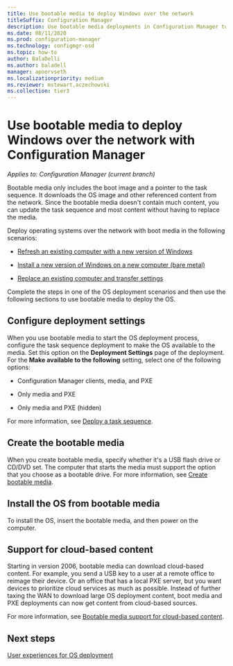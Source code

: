 ```yaml
---
title: Use bootable media to deploy Windows over the network
titleSuffix: Configuration Manager
description: Use bootable media deployments in Configuration Manager to deploy the OS when the destination computer starts.
ms.date: 08/11/2020
ms.prod: configuration-manager
ms.technology: configmgr-osd
ms.topic: how-to
author: BalaDelli
ms.author: baladell
manager: apoorvseth
ms.localizationpriority: medium
ms.reviewer: mstewart,aczechowski
ms.collection: tier3
---
```


# Use bootable media to deploy Windows over the network with Configuration Manager

*Applies to: Configuration Manager (current branch)*

Bootable media only includes the boot image and a pointer to the task sequence. It downloads the OS image and other referenced content from the network. Since the bootable media doesn't contain much content, you can update the task sequence and most content without having to replace the media.

Deploy operating systems over the network with boot media in the following scenarios:

- [Refresh an existing computer with a new version of Windows](refresh-an-existing-computer-with-a-new-version-of-windows.md)

- [Install a new version of Windows on a new computer (bare metal)](install-new-windows-version-new-computer-bare-metal.md)

- [Replace an existing computer and transfer settings](replace-an-existing-computer-and-transfer-settings.md)

Complete the steps in one of the OS deployment scenarios and then use the following sections to use bootable media to deploy the OS.

## Configure deployment settings

When you use bootable media to start the OS deployment process, configure the task sequence deployment to make the OS available to the media. Set this option on the **Deployment Settings** page of the deployment. For the **Make available to the following** setting, select one of the following options:

- Configuration Manager clients, media, and PXE

- Only media and PXE

- Only media and PXE (hidden)

For more information, see [Deploy a task sequence](deploy-a-task-sequence.md).

## Create the bootable media

When you create bootable media, specify whether it's a USB flash drive or CD/DVD set. The computer that starts the media must support the option that you choose as a bootable drive. For more information, see [Create bootable media](create-bootable-media.md).

## <a name="BKMK_Deploy"></a> Install the OS from bootable media

To install the OS, insert the bootable media, and then power on the computer.

## Support for cloud-based content

<!--6209223-->

Starting in version 2006, bootable media can download cloud-based content. For example, you send a USB key to a user at a remote office to reimage their device. Or an office that has a local PXE server, but you want devices to prioritize cloud services as much as possible. Instead of further taxing the WAN to download large OS deployment content, boot media and PXE deployments can now get content from cloud-based sources.

For more information, see [Bootable media support for cloud-based content](deploy-task-sequence-over-internet.md#bootable-media-support-for-cloud-based-content).

## Next steps

[User experiences for OS deployment](../understand/user-experience.md#task-sequence-wizard)
